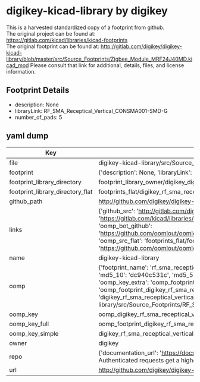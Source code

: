 # digikey-kicad-library by digikey  
This is a harvested standardized copy of a footprint from github.  
The original project can be found at:  
https://gitlab.com/kicad/libraries/kicad-footprints  
The original footprint can be found at:
http://gitlab.com/digikey/digikey-kicad-library/blob/master/src/Source_Footprints/Zigbee_Module_MRF24J40MD.kicad_mod
Please consult that link for additional, details, files, and license information.  
## Footprint Details
* description: None  
* libraryLink: RF_SMA_Receptical_Vertical_CONSMA001-SMD-G  
* number_of_pads: 5  
## yaml dump  
| Key | Value |  
| --- | --- |  
| file | digikey-kicad-library/src/Source_Footprints/RF_SMA_Receptical_Vertical_CONSMA001-SMD-G.kicad_mod |  
| footprint | {'description': None, 'libraryLink': 'RF_SMA_Receptical_Vertical_CONSMA001-SMD-G', 'number_of_pads': 5} |  
| footprint_library_directory | footprint_library_owner/digikey_digikey-kicad-library |  
| footprint_library_directory_flat | footprints_flat/digikey_rf_sma_receptical_vertical_consma001_smd_g_rf_sma_receptical_vertical_consma001_smd_g/working |  
| github_path | http://github.com/digikey/digikey-kicad-library/blob/master/src/Source_Footprints/RF_SMA_Receptical_Vertical_CONSMA001-SMD-G.kicad_mod |  
| links | {'github_src': 'http://gitlab.com/digikey/digikey-kicad-library/blob/master/src/Source_Footprints/Zigbee_Module_MRF24J40MD.kicad_mod', 'github_src_repo': 'https://gitlab.com/kicad/libraries/kicad-footprints', 'oomp_bot': 'footprints/digikey_rf_sma_receptical_vertical_consma001_smd_g_rf_sma_receptical_vertical_consma001_smd_g/working', 'oomp_bot_github': 'https://github.com/oomlout/oomlout_oomp_footprint_bot/tree/main/footprints/digikey_rf_sma_receptical_vertical_consma001_smd_g_rf_sma_receptical_vertical_consma001_smd_g/working', 'oomp_src_flat': 'footprints_flat/footprints_flat/digikey_rf_sma_receptical_vertical_consma001_smd_g_rf_sma_receptical_vertical_consma001_smd_g/working', 'oomp_src_flat_github': 'https://github.com/oomlout/oomlout_oomp_footprint_src/tree/main/footprints_flat/digikey_rf_sma_receptical_vertical_consma001_smd_g_rf_sma_receptical_vertical_consma001_smd_g/working'} |  
| name | digikey-kicad-library |  
| oomp | {'footprint_name': 'rf_sma_receptical_vertical_consma001_smd_g', 'library_name': 'rf_sma_receptical_vertical_consma001_smd_g_kicad_mod', 'md5': 'dc940c531c328d1b46727f45d9a718ff', 'md5_10': 'dc940c531c', 'md5_5': 'dc940', 'md5_6': 'dc940c', 'oomp_key': 'oomp_digikey_rf_sma_receptical_vertical_consma001_smd_g_rf_sma_receptical_vertical_consma001_smd_g', 'oomp_key_extra': 'oomp_footprint_digikey_rf_sma_receptical_vertical_consma001_smd_g_rf_sma_receptical_vertical_consma001_smd_g', 'oomp_key_full': 'oomp_footprint_digikey_rf_sma_receptical_vertical_consma001_smd_g_rf_sma_receptical_vertical_consma001_smd_g_dc940c', 'oomp_key_simple': 'digikey_rf_sma_receptical_vertical_consma001_smd_g_rf_sma_receptical_vertical_consma001_smd_g', 'original_filename': 'digikey-kicad-library/src/Source_Footprints/RF_SMA_Receptical_Vertical_CONSMA001-SMD-G.kicad_mod', 'owner_name': 'digikey'} |  
| oomp_key | oomp_digikey_rf_sma_receptical_vertical_consma001_smd_g_rf_sma_receptical_vertical_consma001_smd_g |  
| oomp_key_full | oomp_footprint_digikey_rf_sma_receptical_vertical_consma001_smd_g_rf_sma_receptical_vertical_consma001_smd_g |  
| oomp_key_simple | digikey_rf_sma_receptical_vertical_consma001_smd_g_rf_sma_receptical_vertical_consma001_smd_g |  
| owner | digikey |  
| repo | {'documentation_url': 'https://docs.github.com/rest/overview/resources-in-the-rest-api#rate-limiting', 'message': "API rate limit exceeded for 84.66.173.59. (But here's the good news: Authenticated requests get a higher rate limit. Check out the documentation for more details.)"} |  
| url | http://github.com/digikey/digikey-kicad-library |  

